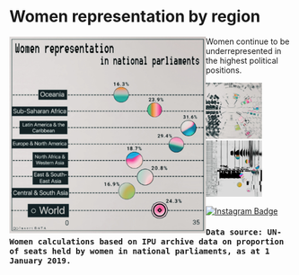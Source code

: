 # Women representation by region

<img align="left" width="350" src="/2022/women-representation-by-region/WomenRepresentationByRegion1.jpg" />

Women continue to be underrepresented in the highest political positions.

<p float="left"> <img src="/2022/women-representation-by-region/WomenRepresentationByRegion2.jpg" width="100" /> <img src="/2022/women-representation-by-region/WomenRepresentationByRegion3.jpg" width="100" /> </p>

[![Instagram Badge](https://img.shields.io/badge/-See%20post%20on%20Instagram-F5EDEA?logo=instagram&logoColor=black&style=flat)](https://www.instagram.com/p/ClMQDZsj9Er/?igshid=MDJmNzVkMjY=)

<h4><samp> 
Data source: UN-Women calculations based on IPU archive data on proportion of seats held by women in national parliaments, as at 1 January 2019.
</samp></h4>


